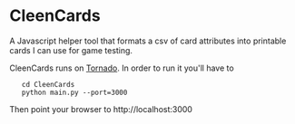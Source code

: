 CleenCards
==========
A Javascript helper tool that formats a csv of card attributes into printable cards I can use for game testing.

CleenCards runs on [Tornado](http://www.tornadoweb.org/). In order to run it you'll have to

       cd CleenCards
       python main.py --port=3000

Then point your browser to http://localhost:3000